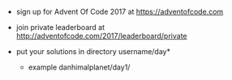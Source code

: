 * sign up for Advent Of Code 2017 at https://adventofcode.com

* join private leaderboard at http://adventofcode.com/2017/leaderboard/private
 
* put your solutions in directory username/day*

  * example danhimalplanet/day1/
